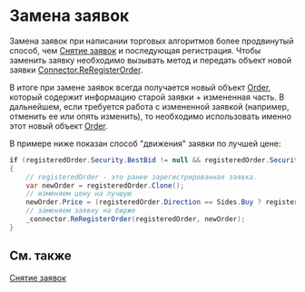 # Замена заявок

Замена заявок при написании торговых алгоритмов более продвинутый способ, чем [Снятие заявок](OrdersCancel.md) и последующая регистрация. Чтобы заменить заявку необходимо вызывать метод и передать объект новой заявки [Connector.ReRegisterOrder](xref:StockSharp.Algo.Connector.ReRegisterOrder). 

В итоге при замене заявок всегда получается новый объект [Order](xref:StockSharp.BusinessEntities.Order), который содержит информацию старой заявки + измененная часть. В дальнейшем, если требуется работа с измененной заявкой (например, отменить ее или опять изменить), то необходимо использовать именно этот новый объект [Order](xref:StockSharp.BusinessEntities.Order). 

В примере ниже показан способ "движения" заявки по лучшей цене:

```cs
if (registeredOrder.Security.BestBid != null && registeredOrder.Security.BestAsk != null)
{
	// registeredOrder - это ранее зарегистрированная заявка.
	var newOrder = registeredOrder.Clone();
	// изменяем цену на лучшую
	newOrder.Price = (registeredOrder.Direction == Sides.Buy ? registeredOrder.Security.BestBid : registeredOrder.Security.BestAsk).Price;
	// заменяем заявку на бирже
	_connector.ReRegisterOrder(registeredOrder, newOrder);
}
```

## См. также

[Снятие заявок](OrdersCancel.md)
